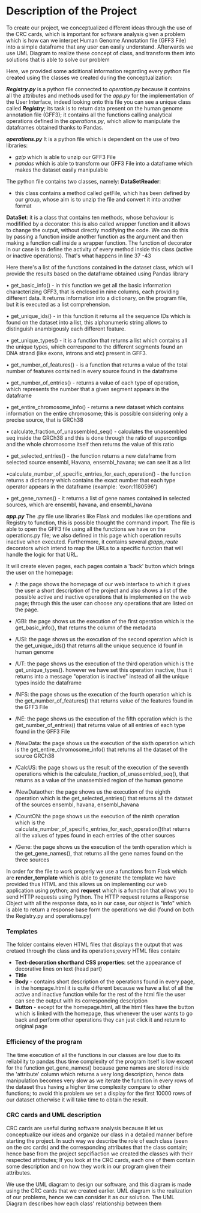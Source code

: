  # Description of the Project

To create our project, we conceptualized different ideas through the use of the CRC cards, which is important for software analysis given a problem which is how can we interpet Human Genome Annotation file (GFF3 File) into a simple dataframe that any user can easily understand. Afterwards we use UML Diagram to realize these concept of class, and transform them into solutions that is able to solve our problem

Here, we provided some additional information regarding every python file created using the classes we created during the conceptualization:

***Registry.py*** 
is a python file connected to *operation.py* because it contains all the attributes and methods used for the *app.py* for the implementation of the User Interface, indeed looking onto this file you can see a unique class called ***Registry***; its task is to return data present on the human genome annotation file (GFF3); it contains all the functions calling analytical operations defined in the *operations.py*, which allow to manipulate the dataframes obtained thanks to Pandas.

***operations.py***
It is a python file which is dependent on the use of two libraries: 
- *gzip* which is able to unzip our GFF3 File 
- *pandas* which is able to transform our GFF3 File into a dataframe which makes the dataset easily manipulable


The python file contains two classes, namely:
**DataSetReader**:
- this class contains a method called getFile, which has been defined by our group, whose aim is to unzip the file and convert it into another format 

**DataSet**:
it is a class that contains ten methods, whose behaviour is modifified by a decorator: this is also called wrapper function and it allows to change the output, without directly modifying the code. We can do this by passing a function inside another function as the argument and then making a function call inside a wrapper function. The function of decorator in our case is to define the activity of every method inside this class (active or inactive operations). That's what happens in line 37 -43


Here there's a list of the functions contained in the dataset class, which will provide the results based on the dataframe obtained using Pandas library

•	get_basic_info() - in this function we get all the basic information characterizing GFF3, that is enclosed in nine columns, each providing different data. It returns information into a dictionary, on the program file, but it is executed as a list comprehension.

•	get_unique_ids() - in this function it returns all the sequence IDs which is found on the dataset into a list, this alphanumeric string allows to distinguish anambigously each different feature.

•	 get_unique_types() - it is a function that returns a list which contains all the unique types, which correspond to the different segments found an DNA strand (like exons, introns and etc) present in GFF3.

•	get_number_of_features() - is a function that returns a value of the total number of features contained in every source found in the dataframe 

•	get_number_of_entries() - returns a value of each type of operation, which represents the number that a given segment appears in the dataframe 

•	get_entire_chromosome_info() - returns a new dataset which contains information on the entire chromosome; this is possible considering only a precise source, that is GRCh38

•	calculate_fraction_of_unassembled_seq() - calculates the unassembled seq inside the GRCh38 and  this is done through the ratio of supercontigs and the whole chromosome itself then returns the value of this ratio

•	get_selected_entries() - the function returns a new dataframe from selected source ensembl, Havana, ensembl_havana; we can see it as a list 

•calculate_number_of_specific_entries_for_each_operation() - the function returns a dictionary which contains the exact number that each type operator appears in the dataframe (example: 'exon:1180596')

•	get_gene_names() - it returns a list of gene names contained in selected sources, which are ensembl, havana, and ensembl_havana 


***app.py***
The .py file use libraries like Flask and modules like operations and Registry to function, this is possible thought the command import.
The  file is able to open the GFF3 file using all the functions we have on the operations.py file; we also defined in this page which operation results inactive when executed.
Furthermore, it contains several *@app_route* decorators which intend to map the URLs to a specific function that will handle the logic for that URL. 

It will create eleven pages, each pages contain a 'back' button which brings the user on the homepage:

-  /:
the page shows the homepage of our web interface to which it gives the user a short description of the project and also shows a list of the possible active and inactive operations that is implemented on the web page; through this the user can choose any operations that are listed on the page.

- /GBI:
the page shows us the execution of the first operation which is the get_basic_info(), that returns the column of the metadata

- /USI: 
the page shows us the execution of the second operation which is the get_unique_ids() that returns all the unique sequence id founf in human genome

- /UT:
the page shows us the execution of the third operation which is the get_unique_types(). however we have set this operation inactive, thus it returns into a message "operation is inactive" instead of all the unique types inside the dataframe

- /NFS:
the page shows us the execution of the fourth operation which is the get_number_of_features() that returns value of the features found in the GFF3 File

- /NE:
the page shows us the execution of the fifth operation which is the get_number_of_entries() that returns value of all entries of each type found in the GFF3 File

- /NewData:
the page shows us the execution of the sixth operation which is the get_entire_chromosome_info() that returns all the dataset of the source GRCh38

- /CalcUS:
the page shows us the result of the execution of the seventh operations which is the calculate_fraction_of_unassembled_seq(), that returns as a value of the unassembled region of the human genome

- /NewDataother:
the page shows us the execution of the eighth operation which is the get_selected_entries() that returns all the dataset of the sources ensembl, havana, ensembl_havana

- /CountON:
the page shows us the execution of the ninth operation which is the calculate_number_of_specific_entries_for_each_operation()that returns all the values of types found in each entries of the other sources

- /Gene:
the page shows us the execution of the tenth operation which is the get_gene_names(), that returns all the gene names found on the three sources

In order for the file to work properly we use a functions from Flask which are **render_template** which is able to generate the template we have provided thus HTML and this allows us on implementing our web application using python; and **request** which is a function that allows you to send HTTP requests using Python. The HTTP request returns a Response Object with all the response data, so in our case, our object is "info" which is able to return a response base form the operations we did (found on both the Registry.py and operations.py)
 

### Templates

The folder contains eleven HTML files that displays the output that was cretaed through the class and its operations;every HTML files contain:
- **Text-decoration shorthand CSS properties**: set the appearance of decorative lines on text (head part)
- **Title**
- **Body** - contains short description of the operations found in every page, in the hompage.html it is quite different because we have a list of all the active and inactive function while for the rest of the html file the user can see the output with its corresponding description
- **Button** - except for the homepage.html, all the html files have the button which is linked with the homepage, thus whenever the user wants to go back and perform other operations they can just click it and return to original page

### Efficiency of the program

The time execution of all the functions in our classes are low due to its reliability to pandas thus time complexity of the program itself is low except for the function get_gene_names() because gene names are stored inside the 'attribute' column which returns a very long description, hence data manipulation becomes very slow as we iterate the function in every rows of the dataset thus having a higher time complexity compare to other functions; to avoid this problem we set a display for the first 10000 rows of our dataset otherwise it will take time to obtain the result.

### CRC cards and UML description
CRC cards are useful during software analysis because it let us conceptualize our ideas and organize our class in a detailed manner before starting the project. In such way we describe the role of each class (seen on the crc cards) and the corresponding attributes that the class contain; hence base from the project sepcifiaction we created the classes with their respected attributes; If you look at the CRC cards, each one of them contain some description and on how they work in our program given their attributes.

We use the UML diagram to design our software, and this diagram is made using the CRC cards that we created earlier. UML diagram is the realization of our problems, hence we can consider it as our solution. The UML Diagram describes how each class' relationship between them

